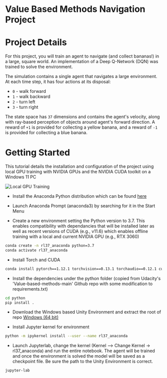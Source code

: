 # Value Based Methods Navigation Project

# Project Details
For this project, you will train an agent to navigate (and collect bananas!) in a large, square world.
An implementation of a Deep Q-Network (DQN) was trained to solve the environment.


The simulation contains a single agent that navigates a large environment.  At each time step, it has four actions at its disposal:
- `0` - walk forward 
- `1` - walk backward
- `2` - turn left
- `3` - turn right

The state space has `37` dimensions and contains the agent's velocity, along with ray-based perception of objects around agent's forward direction.
A reward of `+1` is provided for collecting a yellow banana, and a reward of `-1` is provided for collecting a blue banana.

# Getting Started
This tutorial details the installation and configuration of the project using local GPU training with NVIDIA GPUs and the NVIDIA CUDA toolkit on a Windows 11 PC

![Local GPU Training](https://github.com/mindcriminal/Udacity_RL_Nanodegree_Projects/tree/main/Value_Based_Methods_Navigation/GPU_Screenshot.png)

* Install the Anaconda Python distribution which can be found [here](https://www.anaconda.com/)

* Launch Anaconda Prompt (anaconda3) by searching for it in the Start Menu

* Create a new environment setting the Python version to 3.7.  This enables compatibility with dependancies that will be installed later as well as recent versions of CUDA (e.g., v11.6) which enables offline training with a local and current NVIDIA GPU (e.g., RTX 3060)
```bash
conda create -n rl37_anaconda python=3.7
conda activate rl37_anaconda 
```
* Install Torch and CUDA
```bash
conda install pytorch==1.12.1 torchvision==0.13.1 torchaudio==0.12.1 cudatoolkit=11.6 -c pytorch -c conda-forge
```
* Install the dependencies under the python folder (copied from Udacity's 'Value-based-methods-main' Github repo with some modification to requirements.txt)
```bash
cd python
pip install .
```
* Download the Windows based Unity Environment and extract the root of repo
[Windows (64 bit)](https://s3-us-west-1.amazonaws.com/udacity-drlnd/P1/Banana/Banana_Windows_x86_64.zip)

* Install Jupyter kernel for environment
```bash
python -m ipykernel install --user --name rl37_anaconda
```
* Launch Jupyterlab, change the kernel (Kernel --> Change Kernel -> rl37_anaconda) and run the entire notebook. The agent will be trained and once the environment is solved the model will be saved as a checkpoint file. Be sure the path to the Unity Environment is correct.
```bash
jupyter-lab
```

